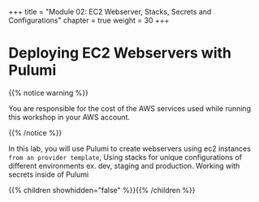 +++
title = "Module 02: EC2 Webserver, Stacks, Secrets and Configurations"
chapter = true
weight = 30
+++

# Deploying EC2 Webservers with Pulumi

{{% notice warning %}}<p> You are responsible for the cost of the AWS services used while running this workshop in your AWS account.</p> {{% /notice %}}

In this lab, you will use Pulumi to create webservers using ec2 instances `from an provider template`,  Using stacks for unique configurations of different environments ex. dev, staging and production.  Working with secrets inside of Pulumi

{{% children showhidden="false" %}}{{% /children %}}
